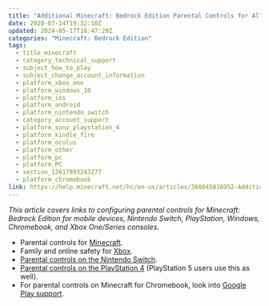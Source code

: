 ```yaml
---
title: "Additional Minecraft: Bedrock Edition Parental Controls for All Platforms"
date: 2020-07-14T19:32:10Z
updated: 2024-05-17T18:47:29Z
categories: "Minecraft: Bedrock Edition"
tags:
  - title_minecraft
  - category_technical_support
  - subject_how_to_play
  - subject_change_account_information
  - platform_xbox_one
  - platform_windows_10
  - platform_ios
  - platform_android
  - platform_nintendo_switch
  - category_account_support
  - platform_sony_playstation_4
  - platform_kindle_fire
  - platform_oculus
  - platform_other
  - platform_pc
  - platform_PC
  - section_12617893243277
  - platform_chromebook
link: https://help.minecraft.net/hc/en-us/articles/360045816952-Additional-Minecraft-Bedrock-Edition-Parental-Controls-for-All-Platforms
---
```


*This article covers links to configuring parental controls for Minecraft: Bedrock Edition for mobile devices, Nintendo Switch, PlayStation, Windows, Chromebook, and Xbox One/Series consoles.* 

- Parental controls for [Minecraft](./Set-Up-Microsoft-Family-Accounts-for-Minecraft-multiplayer-games.md).
- Family and online safety for [Xbox](https://support.xbox.com/en-US/help/family-online-safety/browse).
- [Parental controls on the Nintendo Switch](https://www.nintendo.com/switch/parental-controls/).
- [Parental controls on the PlayStation 4](https://www.playstation.com/en-nz/get-help/help-library/my-account/parental-controls/ps4-parental-controls/) (PlayStation 5 users use this as well).
- For parental controls on Minecraft for Chromebook, look into [Google Play support](https://support.google.com/families/answer/7103338).

